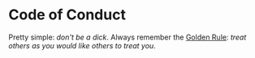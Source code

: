 # Code of Conduct

Pretty simple: _don't be a dick_. Always remember the [Golden Rule](https://en.wikipedia.org/wiki/Golden_Rule): _treat others as you would like others to treat you_.

